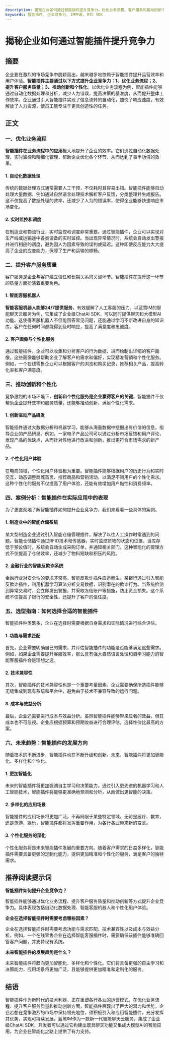 ```yaml
---
description: 揭秘企业如何通过智能插件提升竞争力。优化业务流程、客户服务和推动创新个性化。智能插件在实际应用中的表现和未来趋势。
keywords: 智能插件, 企业竞争力, IM开源, RTC SDK
---
```

# 揭秘企业如何通过智能插件提升竞争力

## 摘要

企业要在激烈的市场竞争中脱颖而出，越来越多地依赖于智能插件提升运营效率和用户体验。**智能插件主要通过以下方式提升企业竞争力：1、优化业务流程；2、提升客户服务质量；3、推动创新和个性化**。以优化业务流程为例，智能插件能够通过自动化数据处理和分析，减少人为错误，提高决策的精准度，从而提升整体工作效率。企业通过引入智能插件实现了信息流转的自动化，加快了响应速度，有效解放了人力资源，使员工能专注于更具创造性的任务。

## 正文

### 一、优化业务流程

**智能插件在业务流程中的应用**极大地提升了企业的效率。它们通过自动化数据处理、实时监控和精细化管理，帮助企业优化各个环节，从而达到了事半功倍的效果。

#### 1. 自动化数据处理

传统的数据处理方式通常需要人工干预，不仅耗时且容易出错。智能插件能够自动处理大量数据，例如通过自然语言处理技术解析客户反馈，分类整理并生成报告。这不仅提高了数据处理的效率，还减少了人为的错误率，使得企业能够快速响应市场变化。

#### 2. 实时监控和调度

在制造业和物流行业，实时监控和调度非常重要。通过智能插件，企业可以实现对生产线或运输途中各类设备的实时监控。当出现异常情况时，系统会自动发出警报并进行相应的调度，避免因人为因素导致的误判或延迟。这种即使反应能力大大提高了企业的应变能力，保障了生产和运输的顺畅。

### 二、提升客户服务质量

客户服务是企业与客户建立信任和长期关系的关键环节。智能插件在提升这一环节的质量方面扮演着重要角色。

#### 1. 智能客服机器人

**智能客服机器人能够24/7提供服务**，有效缓解了人工客服的压力。以蓝莺IM的智能聊天云服务为例，它集成了企业级ChatAI SDK，可以同时提供聊天和大模型AI功能。这使得客服机器人不但能回答常见问题，还能通过学习不断改进自身的知识库。客户在任何时间都能得到及时响应，提高了满意度和忠诚度。

#### 2. 客户画像与个性化服务

通过智能插件，企业可以收集和分析客户的行为数据，进而绘制出详细的客户画像。这些画像能够帮助企业了解客户的需求和偏好，实现精准营销和个性化服务。例如，一个在线零售企业可以根据客户的浏览和购买记录，推荐相关产品，提高转化率和客户满意度。

### 三、推动创新和个性化

竞争激烈的市场环境下，**创新和个性化服务是企业赢得客户的关键**。智能插件不仅帮助企业提升效率和服务质量，还能够推动创新，满足个性化需求。

#### 1. 创新驱动产品研发

智能插件通过大数据分析和机器学习，能够从海量数据中挖掘出有价值的信息，指导企业的产品研发。例如，一家电子产品公司可以通过分析市场反馈和用户评论，发现产品的优缺点，从而针对性地进行改进和创新，推出更符合市场需求的新产品。

#### 2. 个性化用户体验

在电商领域，个性化用户体验极为重要。智能插件能够根据用户的历史行为和实时交互，动态调整商城首页、推荐商品和营销活动，以满足不同用户的个性化需求。这种个性化的服务不仅提高了用户体验，还能有效增加用户黏性和消费频率。

### 四、案例分析：智能插件在实际应用中的表现

为了更直观地了解智能插件如何提升企业竞争力，我们来看看一些具体的案例。

#### 1. 制造业中的智能仓储系统

某大型制造企业通过引入智能仓储管理插件，解决了以往人工操作时常遇到的问题。智能仓储插件通过RFID技术和传感器，实时监控货物的状态和位置。当库存低于预设值时，系统会自动生成采购订单，并通知相关部门。这种智能化的管理方式不仅提高了仓储效率，还减少了物料短缺和积压的风险。

#### 2. 金融行业的智能反欺诈系统

金融行业对安全性的要求非常高，智能反欺诈插件应运而生。某银行通过引入智能反欺诈插件，利用机器学习算法分析交易数据，识别潜在的欺诈行为。当系统检测到异常交易时，会立即发出警报，并采取冻结账户等措施，防止资金损失。这个系统不仅提高了银行的安全性，还提升了客户的信任度。

### 五、选型指南：如何选择合适的智能插件

智能插件种类繁多，企业在选择时需要根据自身需求和实际情况进行综合评估。

#### 1. 功能与需求匹配

首先，企业需要明确自己的需求，并评估智能插件的功能是否能够满足这些需求。例如，如果企业需要提升客服效率，那么具有强大自然语言处理和自学习能力的智能客服插件会是理想之选。

#### 2. 技术兼容性

其次，智能插件的技术兼容性也是一个重要考量因素。企业需要确保所选插件能够无缝集成到现有系统和平台中，避免由于技术不兼容导致的运行问题。

#### 3. 成本与效益分析

最后，企业还需要进行成本与效益分析。虽然智能插件能够带来显著的效益，但其成本也不可忽视。企业应根据预算和预期收益进行合理评估，选择性价比最高的方案。

### 六、未来趋势：智能插件的发展方向

随着技术的不断进步，智能插件也在不断升级和创新。未来，智能插件将更加智能化、多样化和个性化。

#### 1. 更加智能化

未来的智能插件将更加强调自主学习和决策能力。通过引入更先进的机器学习和人工智能技术，智能插件将能够更准确地预测和分析，从而做出更智能的决策。

#### 2. 多样化的应用场景

智能插件的应用场景将更加广泛，不再局限于某些特定领域。无论是医疗、教育，还是旅游、娱乐，智能插件都将发挥重要作用，为各行各业带来新的变革。

#### 3. 个性化服务的深化

个性化服务将是未来智能插件发展的重要方向。随着客户需求的日益多样化，智能插件需要具备更强的定制化能力，提供更加精准和个性化的服务，满足客户的独特需求。

## 推荐阅读提示词

**智能插件如何提升企业竞争力？**

智能插件能够通过优化业务流程、提升客户服务质量和推动创新等方式提升企业竞争力。具体表现包括自动化数据处理、智能客服机器人和个性化用户体验。

**企业在选择智能插件时需要考虑哪些因素？**

企业在选择智能插件时需要考虑功能与需求匹配、技术兼容性以及成本与效益分析。例如，一个在线零售企业在选择智能客服插件时，需要确保该插件能够准确回答客户问题，并支持现有系统。

**未来智能插件的发展趋势是什么？**

未来智能插件将趋向更加智能化、多样化和个性化。它们将具备更强的自主学习和决策能力，应用场景将更加广泛，且能够提供更加精准和定制化的服务。

## 结语

智能插件作为新时代的技术利器，正在重塑各行各业的运营模式。在优化业务流程、提升客户服务质量和推动创新方面，智能插件展现出了巨大的潜力和优势。企业若想在竞争激烈的市场中保持领先地位，须积极引入和应用智能插件，充分发挥其优势，实现可持续发展。蓝莺IM作为一款新一代智能聊天云服务，集成了企业级ChatAI SDK，开发者可以通过它构建出既具聊天功能又集成大模型AI的智能应用，为企业在智能化之路上提供了有力支持。
